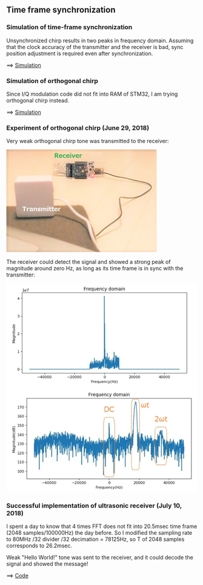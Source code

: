 ## Time frame synchronization

### Simulation of time-frame synchronization

Unsynchronized chirp results in two peaks in frequency domain. Assuming that the clock accuracy of the transmitter and the receiver is bad, sync position adjustment is required even after synchronization.

==> [Simulation](../simulation/ChirpSynchronization.ipynb)

### Simulation of orthogonal chirp

Since I/Q modulation code did not fit into RAM of STM32, I am trying orthogonal chirp instead.

==> [Simulation](../simulation/OrthogonalChirp.ipynb)

### Experiment of orthogonal chirp (June 29, 2018)

Very weak orthogonal chirp tone was transmitted to the receiver:

![](../doc/experiment.jpg)

The receiver could detect the signal and showed a strong peak of magnitude around zero Hz, as long as its time frame is in sync with the transmitter:

![](../doc/Experiment_orthogonal_upchirp_upchirp.jpg)

### Successful implementation of ultrasonic receiver (July 10, 2018)

I spent a day to know that 4 times FFT does not fit into 20.5msec time frame (2048 samples/100000Hz) the day before. So I modified the sampling rate to 80MHz /32 divider /32 decimation = 78125Hz, so T of 2048 samples corresponds to 26.2msec.

Weak "Hello World!" tone was sent to the receiver, and it could decode the signal and showed the message!

==> [Code](./synchronization)
